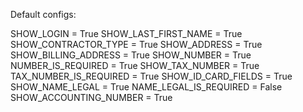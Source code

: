 

Default configs:

SHOW_LOGIN = True
SHOW_LAST_FIRST_NAME = True
SHOW_CONTRACTOR_TYPE = True
SHOW_ADDRESS = True
SHOW_BILLING_ADDRESS = True
SHOW_NUMBER = True
NUMBER_IS_REQUIRED = True
SHOW_TAX_NUMBER = True
TAX_NUMBER_IS_REQUIRED = True
SHOW_ID_CARD_FIELDS = True
SHOW_NAME_LEGAL = True
NAME_LEGAL_IS_REQUIRED = False
SHOW_ACCOUNTING_NUMBER = True
